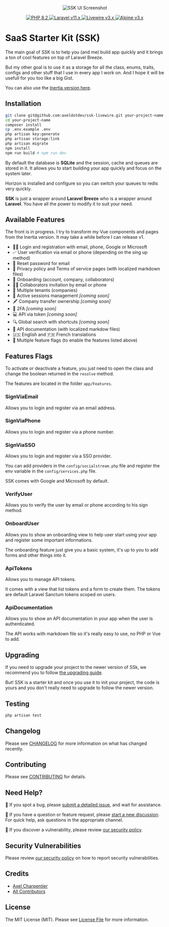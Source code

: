 <p align="center">
    <img src="https://github.com/axeldotdev/ssk-livewire/blob/main/.github/header.png" alt="SSK UI Screenshot" />
</p>

<p align="center">
    <a href="https://php.net">
        <img alt="PHP 8.2" src="https://img.shields.io/badge/PHP-8.2-777BB4?style=for-the-badge&logo=php">
    </a>
    <a href="https://laravel.com">
        <img alt="Laravel v11.x" src="https://img.shields.io/badge/Laravel-v11.x-FF2D20?style=for-the-badge&logo=laravel">
    </a>
    <a href="https://livewire.laravel.com">
        <img alt="Livewire v3.x" src="https://img.shields.io/badge/Livewire-v3.x-D9548C?style=for-the-badge">
    </a>
    <a href="https://alpinejs.dev">
        <img alt="Alpine v3.x" src="https://img.shields.io/badge/Alpine-v3.x-77C1D2?style=for-the-badge">
    </a>
</p>

# SaaS Starter Kit (SSK)

The main goal of SSK is to help you (and me) build app quickly and it brings a ton of cool features on top of Laravel Breeze.

But my other goal is to use it as a storage for all the class, enums, traits, configs and other stuff that I use in every app I work on. And I hope it will be usefull for you too like a big Gist.

You can also use the [Inertia version here](https://github.com/axeldotdev/ssk).

## Installation

```bash
git clone git@github.com:axeldotdev/ssk-livewire.git your-project-name
cd your-project-name
composer install
cp .env.example .env
php artisan key:generate
php artisan storage:link
php artisan migrate
npm install
npm run build # npm run dev
```

By default the database is **SQLite** and the session, cache and queues are stored in it. It allows you to start building your app quickly and focus on the system later.

Horizon is installed and configure so you can switch your queues to redis very quickly.

**SSK** is just a wrapper around **Laravel Breeze** who is a wrapper around **Laravel**. You have all the power to modify it to suit your need.

## Available Features

The front is in progress. I try to transform my Vue components and pages from the Inertia version. It may take a while before I can release v1.

- 🧑‍💻 Login and registration with email, phone, Google or Microsoft
- ✅ User verification via email or phone (depending on the sing up method)
- 🔑 Reset password for email
- 📜 Privacy policy and Terms of service pages (with localized markdown files)
- 🤝 Onboarding (account, company, collaborators)
- 🧑‍💼 Collaborators invitation by email or phone
- 🏁 Multiple tenants (companies)
- 🔬 Active sessions management *[coming soon]*
- 🖋️ Company transfer ownership *[coming soon]*
- 🔐 2FA *[coming soon]*
- 💻 API via token *[coming soon]*
- 🔍 Global search with shortcuts *[coming soon]*
- 📖 API documentation (with localized markdow files)
- 🇺🇸 English and 🇫🇷 French translations
- 🚦 Multiple feature flags (to enable the features listed above)

## Features Flags

To activate or deactivate a feature, you just need to open the class and change the boolean returned in the `resolve` method.

The features are located in the folder `app/Features`.

### SignViaEmail

Allows you to login and register via an email address.

### SignViaPhone

Allows you to login and register via a phone number.

### SignViaSSO

Allows you to login and register via a SSO provider.

You can add providers in the `config/socialstream.php` file and register the env variable in the `config/services.php` file.

SSK comes with Google and Microsoft by default.

### VerifyUser

Allows you to verify the user by email or phone according to his sign method.

### OnboardUser

Allows you to show an onboarding view to help user start using your app and register some important informations.

The onboarding feature just give you a basic system, it's up to you to add forms and other things into it.

### ApiTokens

Allows you to manage API tokens.

It comes with a view that list tokens and a form to create them. The tokens are default Laravel Sanctum tokens scoped on users.

### ApiDocumentation

Allows you to show an API documentation in your app when the user is authenticated.

The API works with markdown file so it's really easy to use, no PHP or Vue to add.

## Upgrading

If you need to upgrade your project to the newer version of SSk, we recommend you to follow [the upgrading guide](UPGRADING.md).

But! SSK is a starter kit and once you use it to init your project, the code is yours and you don't really need to upgrade to follow the newer version.

## Testing

```bash
php artisan test
```

## Changelog

Please see [CHANGELOG](CHANGELOG.md) for more information on what has changed recently.

## Contributing

Please see [CONTRIBUTING](CONTRIBUTING.md) for details.

## Need Help?

🐞 If you spot a bug, please [submit a detailed issue](https://github.com/axeldotdev/ssk-livewire/issues/new?assignees=&labels=bug&template=bug_report.md), and wait for assistance.

🤔 If you have a question or feature request, please [start a new discussion](https://github.com/axeldotdev/ssk-livewire/discussions/new). For quick help, ask questions in the appropriate channel.

🔐 If you discover a vulnerability, please review [our security policy](../../security/policy).

## Security Vulnerabilities

Please review [our security policy](../../security/policy) on how to report security vulnerabilities.

## Credits

- [Axel Charpentier](https://github.com/axeldotdev)
- [All Contributors](../../contributors)

## License

The MIT License (MIT). Please see [License File](LICENSE.md) for more information.
